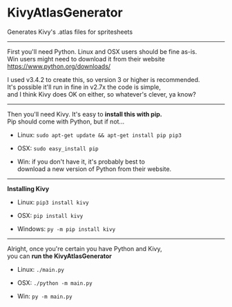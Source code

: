 # KivyAtlasGenerator  
Generates Kivy's .atlas files for spritesheets  

------
First you'll need Python.  Linux and OSX users should be fine as-is.  
Win users might need to download it from their website  
https://www.python.org/downloads/  

I used v3.4.2 to create this, so version 3 or higher is recommended.  
It's possible it'll run in fine in v2.7x  the code is simple,  
and I think Kivy does OK on either, so whatever's clever, ya know?  

------
Then you'll need Kivy.  It's easy to **install this with pip.**  
Pip should come with Python, but if not...

- Linux:
`sudo apt-get update && apt-get install pip pip3`

- OSX:
`sudo easy_install pip`

- Win:
if you don't have it, it's probably best to  
download a new version of Python from their website.  

------
**Installing Kivy**

- Linux:
`pip3 install kivy`

- OSX:
`pip install kivy`

- Windows:
`py -m pip install kivy`

------
Alright, once you're certain you have Python and Kivy,  
you can **run the KivyAtlasGenerator**  

- Linux:
`./main.py`

- OSX:
`./python -m main.py`

- Win:
`py -m main.py`
